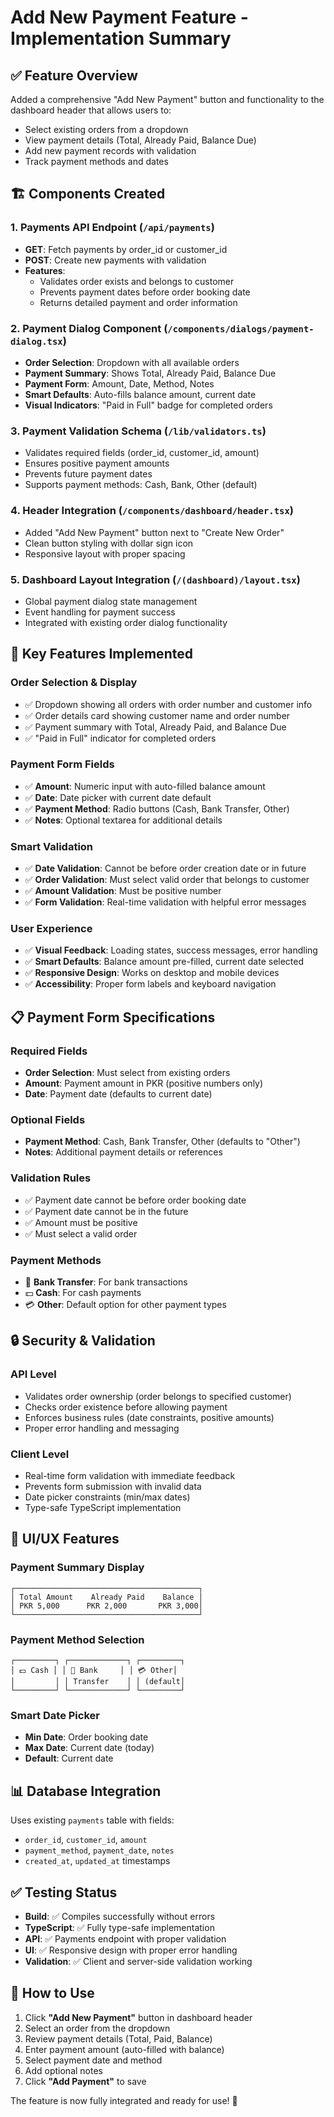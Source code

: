 # Add New Payment Feature - Implementation Summary

## ✅ Feature Overview
Added a comprehensive "Add New Payment" button and functionality to the dashboard header that allows users to:
- Select existing orders from a dropdown
- View payment details (Total, Already Paid, Balance Due)
- Add new payment records with validation
- Track payment methods and dates

## 🏗️ **Components Created**

### 1. **Payments API Endpoint** (`/api/payments`)
- **GET**: Fetch payments by order_id or customer_id
- **POST**: Create new payments with validation
- **Features**:
  - Validates order exists and belongs to customer
  - Prevents payment dates before order booking date
  - Returns detailed payment and order information

### 2. **Payment Dialog Component** (`/components/dialogs/payment-dialog.tsx`)
- **Order Selection**: Dropdown with all available orders
- **Payment Summary**: Shows Total, Already Paid, Balance Due
- **Payment Form**: Amount, Date, Method, Notes
- **Smart Defaults**: Auto-fills balance amount, current date
- **Visual Indicators**: "Paid in Full" badge for completed orders

### 3. **Payment Validation Schema** (`/lib/validators.ts`)
- Validates required fields (order_id, customer_id, amount)
- Ensures positive payment amounts
- Prevents future payment dates
- Supports payment methods: Cash, Bank, Other (default)

### 4. **Header Integration** (`/components/dashboard/header.tsx`)
- Added "Add New Payment" button next to "Create New Order"
- Clean button styling with dollar sign icon
- Responsive layout with proper spacing

### 5. **Dashboard Layout Integration** (`/(dashboard)/layout.tsx`)
- Global payment dialog state management
- Event handling for payment success
- Integrated with existing order dialog functionality

## 🎯 **Key Features Implemented**

### **Order Selection & Display**
- ✅ Dropdown showing all orders with order number and customer info
- ✅ Order details card showing customer name and order number
- ✅ Payment summary with Total, Already Paid, and Balance Due
- ✅ "Paid in Full" indicator for completed orders

### **Payment Form Fields**
- ✅ **Amount**: Numeric input with auto-filled balance amount
- ✅ **Date**: Date picker with current date default
- ✅ **Payment Method**: Radio buttons (Cash, Bank Transfer, Other)
- ✅ **Notes**: Optional textarea for additional details

### **Smart Validation**
- ✅ **Date Validation**: Cannot be before order creation date or in future
- ✅ **Order Validation**: Must select valid order that belongs to customer
- ✅ **Amount Validation**: Must be positive number
- ✅ **Form Validation**: Real-time validation with helpful error messages

### **User Experience**
- ✅ **Visual Feedback**: Loading states, success messages, error handling
- ✅ **Smart Defaults**: Balance amount pre-filled, current date selected
- ✅ **Responsive Design**: Works on desktop and mobile devices
- ✅ **Accessibility**: Proper form labels and keyboard navigation

## 📋 **Payment Form Specifications**

### **Required Fields**
- **Order Selection**: Must select from existing orders
- **Amount**: Payment amount in PKR (positive numbers only)
- **Date**: Payment date (defaults to current date)

### **Optional Fields**
- **Payment Method**: Cash, Bank Transfer, Other (defaults to "Other")
- **Notes**: Additional payment details or references

### **Validation Rules**
- ✅ Payment date cannot be before order booking date
- ✅ Payment date cannot be in the future
- ✅ Amount must be positive
- ✅ Must select a valid order

### **Payment Methods**
- 🏦 **Bank Transfer**: For bank transactions
- 💵 **Cash**: For cash payments  
- 💳 **Other**: Default option for other payment types

## 🔒 **Security & Validation**

### **API Level**
- Validates order ownership (order belongs to specified customer)
- Checks order existence before allowing payment
- Enforces business rules (date constraints, positive amounts)
- Proper error handling and messaging

### **Client Level**
- Real-time form validation with immediate feedback
- Prevents form submission with invalid data
- Date picker constraints (min/max dates)
- Type-safe TypeScript implementation

## 🎨 **UI/UX Features**

### **Payment Summary Display**
```
┌─────────────────────────────────────────┐
│ Total Amount    Already Paid    Balance │
│ PKR 5,000      PKR 2,000       PKR 3,000│
└─────────────────────────────────────────┘
```

### **Payment Method Selection**
```
┌─────────┐ ┌─────────────┐ ┌─────────┐
│ 💵 Cash │ │ 🏦 Bank     │ │ 💳 Other│
│         │ │ Transfer    │ │ (default│
└─────────┘ └─────────────┘ └─────────┘
```

### **Smart Date Picker**
- **Min Date**: Order booking date
- **Max Date**: Current date (today)
- **Default**: Current date

## 📊 **Database Integration**
Uses existing `payments` table with fields:
- `order_id`, `customer_id`, `amount`
- `payment_method`, `payment_date`, `notes`
- `created_at`, `updated_at` timestamps

## ✅ **Testing Status**
- **Build**: ✅ Compiles successfully without errors
- **TypeScript**: ✅ Fully type-safe implementation
- **API**: ✅ Payments endpoint with proper validation
- **UI**: ✅ Responsive design with proper error handling
- **Validation**: ✅ Client and server-side validation working

## 🚀 **How to Use**
1. Click **"Add New Payment"** button in dashboard header
2. Select an order from the dropdown
3. Review payment details (Total, Paid, Balance)
4. Enter payment amount (auto-filled with balance)
5. Select payment date and method
6. Add optional notes
7. Click **"Add Payment"** to save

The feature is now fully integrated and ready for use! 🎉